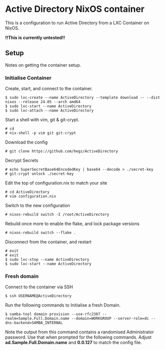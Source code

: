 # Active Directory NixOS container
This is a configuration to run Active Directory from a LXC Container on NixOS.

**!!This is currently untested!!**

## Setup
Notes on getting the container setup.
### Initialise Container

Create, start, and connect to the container.

    $ sudo lxc-create --name ActiveDirectory --template download -- --dist nixos --release 24.05 --arch amd64
    $ sudo lxc-start --name ActiveDirectory
    $ sudo lxc-attach --name ActiveDirectory

Start a shell with vim, git & git-crypt.

	# cd
	# nix-shell -p vim git git-crypt

Download the config   

    # git clone https://github.com/hegz/ActiveDirectory

Decrypt Secrets

    # echo SuperSecretBase64EncodedKey | base64 --decode > ./secret-key
    # git-crypt unlock ./secret-key

Edit the top of configuration.nix to match your site
     
    # cd ActiveDirectory
    # vim configuration.nix
    
Switch to the new configuration

    # nixos-rebuild switch -I /root/ActiveDirectory

Rebuild once more to enable the flake, and lock package versions

    # nixos-rebuild switch --flake .

Disconnect from the container, and restart

    # exit
    # exit
    $ sudo lxc-stop --name ActiveDirectory
    $ sudo lxc-start --name ActiveDirectory

### Fresh domain
Connect to the container via SSH

    $ ssh USERNAME@ActiveDirectory
    
Run the following commands to Initialise a fresh Domain.
 
    $ samba-tool domain provision --use-rfc2307 --realm=Sample.Full.Domain.name --domain=WORKGROUP --server-role=dc --dns-backend=SAMBA_INTERNAL

Note the output from this command contains a randomised Administrator password.  Use that when prompted for the following commands.  Adjust **ad.Sample.Full.Domain.name** and **0.0.127** to match the config file.
  
